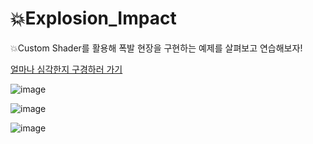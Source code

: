 # 💥Explosion_Impact

💥Custom Shader를 활용해 폭발 현장을 구현하는 예제를 살펴보고 연습해보자! 

[얼마나 심각한지 구경하러 가기](https://explosion-impact.vercel.app/)

![image](https://github.com/kwb020312/Explosion_Impact/assets/46777310/994d1842-1a77-409a-85c3-a86d337b753e)

![image](https://github.com/kwb020312/Explosion_Impact/assets/46777310/02fcaaa9-7c0c-4207-9205-8b879bf2c95f)

![image](https://github.com/kwb020312/Explosion_Impact/assets/46777310/3f28c03e-fbfe-4f31-88c9-4264bdf02455)
